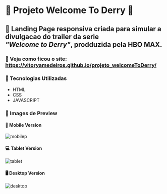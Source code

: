 # 🎈 Projeto Welcome To Derry 🎈
## 📌 Landing Page responsiva criada para simular a divulgacao do trailer da serie <br> *"Welcome to Derry"*, prodduzida pela HBO MAX.
### 📲 Veja como ficou o site: https://vitoryamedeiros.github.io/projeto_welcomeToDerry/
### 📍 Tecnologias Utilizadas
- HTML
- CSS
- JAVASCRIPT
### 📍 Images de Preview
#### 📱 Mobile Version
![mobilep](https://github.com/vitoryamedeiros/projeto_welcomeToDerry/assets/110641657/426bad3c-75ca-41aa-8128-1520d5deebcc)

#### 💻 Tablet Version
![tablet](https://github.com/vitoryamedeiros/projeto_welcomeToDerry/assets/110641657/2a6fb25a-5663-4178-90ea-b92044040927)

#### 🖥️ Desktop Version
![desktop](https://github.com/vitoryamedeiros/projeto_welcomeToDerry/assets/110641657/120b5ebd-0dae-45d7-aaa7-7f577aa92340)
